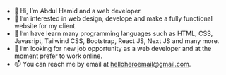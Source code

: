 - 👋 Hi, I’m Abdul Hamid and a web developer.
- 👀 I’m interested in web design, develope and make a fully functional website for my client.
- 🌱 I’m have learn many programming languages such as HTML, CSS, Javasript, Tailwind CSS, Bootstrap, React JS, Next JS and many more.
- 💞️ I’m looking for new job opportunity as a web developer and at the moment prefer to work online.
- 📫 You can reach me by email at helloheroemail@gmail.com.

<!---
sirsky89/sirsky89 is a ✨ special ✨ repository because its `README.md` (this file) appears on your GitHub profile.
You can click the Preview link to take a look at your changes.
--->
